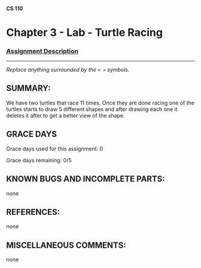 #### CS 110
# Chapter 3 - Lab - Turtle Racing

### [Assignment Description](https://docs.google.com/document/d/1MWJnOpOaQL3yQb1-FVcj7SZLzLQRGZrbhnpyOL0v6mE/edit?usp=sharing)

***

_Replace anything surrounded by the `< >` symbols._

## SUMMARY:
 We have two turtles that race 11 times. Once they are done racing one of the turtles starts to draw 5 different shapes and after drawing each one it deletes it after to get a better view of the shape.

## GRACE DAYS
Grace days used for this assignment: 0

Grace days remaining: 0/5

## KNOWN BUGS AND INCOMPLETE PARTS:
 none

## REFERENCES:
 none

## MISCELLANEOUS COMMENTS:
 none
